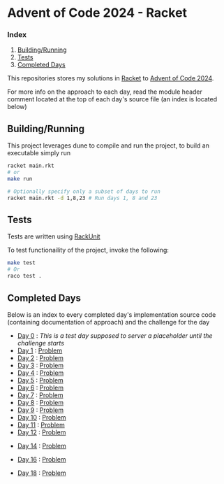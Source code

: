 # Advent of Code 2024 - Racket

### Index

1. [Building/Running](#Buidling/Running)
2. [Tests](#Tests)
3. [Completed Days](#Completed-Days)

This repositories stores my solutions in [Racket](https://racket-lang.org/) to [Advent of Code 2024](https://adventofcode.com/2024).

For more info on the approach to each day,
read the module header comment located at the top of each day's source file 
(an index is located below)


## Building/Running

This project leverages dune to compile and run the project, to build an executable simply run

```bash
racket main.rkt
# or
make run

# Optionally specify only a subset of days to run
racket main.rkt -d 1,8,23 # Run days 1, 8 and 23
```

## Tests

Tests are written using [RackUnit](https://docs.racket-lang.org/rackunit/)

To test functionaility of the project, invoke the following:

```bash
make test
# Or
raco test .
```

## Completed Days

Below is an index to every completed day's implementation source code (containing documentation of approach) and the challenge for the day

- [Day 0](private/days/00.rkt) : *This is a test day supposed to server a placeholder until the challenge starts*
- [Day 1](private/days/01.rkt) : [Problem](https://adventofcode.com/2024/day/1)
- [Day 2](private/days/02.rkt) : [Problem](https://adventofcode.com/2024/day/2)
- [Day 3](private/days/03.rkt) : [Problem](https://adventofcode.com/2024/day/3)
- [Day 4](private/days/04.rkt) : [Problem](https://adventofcode.com/2024/day/4)
- [Day 5](private/days/05.rkt) : [Problem](https://adventofcode.com/2024/day/5)
- [Day 6](private/days/06.rkt) : [Problem](https://adventofcode.com/2024/day/6)
- [Day 7](private/days/07.rkt) : [Problem](https://adventofcode.com/2024/day/7)
- [Day 8](private/days/08.rkt) : [Problem](https://adventofcode.com/2024/day/8)
- [Day 9](private/days/09.rkt) : [Problem](https://adventofcode.com/2024/day/9)
- [Day 10](private/days/10.rkt) : [Problem](https://adventofcode.com/2024/day/10)
- [Day 11](private/days/11.rkt) : [Problem](https://adventofcode.com/2024/day/11)
- [Day 12](private/days/12.rkt) : [Problem](https://adventofcode.com/2024/day/12)
<!-- - [Day 13](private/days/13.rkt) : [Problem](https://adventofcode.com/2024/day/13) -->
- [Day 14](private/days/14.rkt) : [Problem](https://adventofcode.com/2024/day/14)
<!-- - [Day 15](private/days/15.rkt) : [Problem](https://adventofcode.com/2024/day/15) -->
- [Day 16](private/days/16.rkt) : [Problem](https://adventofcode.com/2024/day/16)
<!-- - [Day 17](private/days/17.rkt) : [Problem](https://adventofcode.com/2024/day/17) -->
- [Day 18](private/days/18.rkt) : [Problem](https://adventofcode.com/2024/day/18)
<!-- - [Day 19](private/days/19.rkt) : [Problem](https://adventofcode.com/2024/day/19) -->
<!-- - [Day 20](private/days/20.rkt) : [Problem](https://adventofcode.com/2024/day/20) -->
<!-- - [Day 21](private/days/21.rkt) : [Problem](https://adventofcode.com/2024/day/21) -->
<!-- - [Day 22](private/days/22.rkt) : [Problem](https://adventofcode.com/2024/day/22) -->
<!-- - [Day 22](private/days/23.rkt) : [Problem](https://adventofcode.com/2024/day/23) -->
<!-- - [Day 22](private/days/24.rkt) : [Problem](https://adventofcode.com/2024/day/24) -->
<!-- - [Day 22](private/days/25.rkt) : [Problem](https://adventofcode.com/2024/day/25) -->
